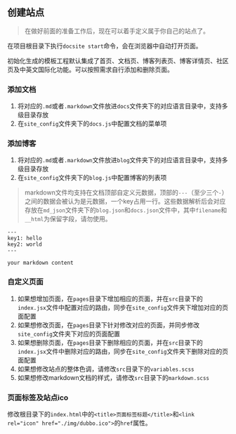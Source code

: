 ## 创建站点

> 在做好前面的准备工作后，现在可以着手定义属于你自己的站点了。

在项目根目录下执行`docsite start`命令，会在浏览器中自动打开页面。

初始化生成的模板工程默认集成了首页、文档页、博客列表页、博客详情页、社区页及中英文国际化功能。可以按照需求自行添加和删除页面。

### 添加文档

1. 将对应的`.md`或者`.markdown`文件放进`docs`文件夹下的对应语言目录中，支持多级目录存放
2. 在`site_config`文件夹下的`docs.js`中配置文档的菜单项

### 添加博客

1. 将对应的`.md`或者`.markdown`文件放进`blog`文件夹下的对应语言目录中，支持多级目录存放
2. 在`site_config`文件夹下的`blog.js`中配置博客的列表项

> markdown文件均支持在文档顶部自定义元数据，顶部的`---`（至少三个`-`）之间的数据会被认为是元数据，一个key占用一行。这些数据解析后会对应存放在`md_json`文件夹下的`blog.json`和`docs.json`文件中，其中`filename`和`__html`为保留字段，请勿使用。

```
---
key1: hello
key2: world
---

your markdown content
```

### 自定义页面

1. 如果想增加页面，在`pages`目录下增加相应的页面，并在`src`目录下的`index.jsx`文件中配置对应的路由，同步在`site_config`文件夹下增加对应的页面配置
2. 如果想修改页面，在`pages`目录下针对修改对应的页面，并同步修改`site_config`文件夹下对应的页面配置
3. 如果想删除页面，在`pages`目录下删除相应的页面，并在`src`目录下的`index.jsx`文件中删除对应的路由，同步在`site_config`文件夹下删除对应的页面配置
4. 如果想修改站点的整体色调，请修改`src`目录下的`variables.scss`
5. 如果想修改markdown文档的样式，请修改`src`目录下的`markdown.scss`

### 页面标签及站点ico

修改根目录下的`index.html`中的`<title>页面标签标题</title>`和`<link rel="icon" href="./img/dubbo.ico">`的`href`属性。



